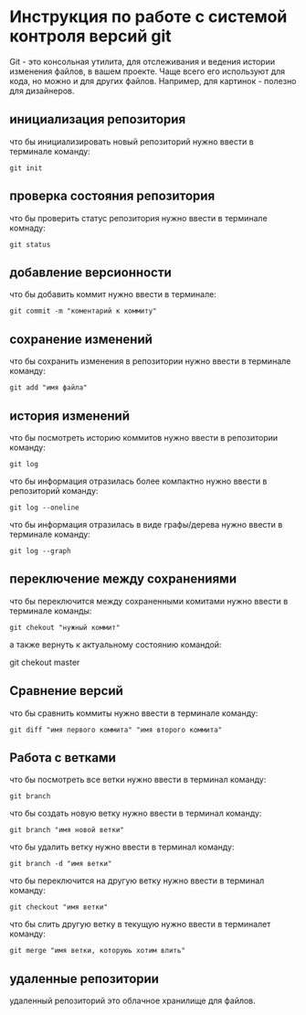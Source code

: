 # Инструкция по работе с системой контроля версий git

Git - это консольная утилита, для отслеживания и ведения истории изменения файлов, в вашем проекте. Чаще всего его используют для кода, но можно и для других файлов. Например, для картинок - полезно для дизайнеров.

## инициализация репозитория

что бы инициализировать новый репозиторий нужно ввести в терминале команду: 

    git init

## проверка состояния репозитория

что бы проверить статус репозитория нужно ввести в терминале комнаду:

    git status

## добавление версионности

что бы добавить коммит нужно ввести в терминале:

    git commit -m "коментарий к коммиту"

## сохранение изменений

что бы сохранить изменения в репозитории нужно ввести в терминале команду:

    git add "имя файла"

## история изменений

что бы посмотреть историю коммитов нужно ввести в репозитории команду:

    git log

что бы информация отразилась более компактно нужно ввести в репозиторий команду:

    git log --oneline

что бы информация отразилась в виде графы/дерева нужно ввести в терминале команду:

    git log --graph

## переключение между сохранениями

что бы переключится между сохраненными комитами нужно ввести в терминале команды:

    git chekout "нужный коммит"

а также вернуть к актуальному состоянию командой:

  git chekout master

## Сравнение версий
что бы сравнить коммиты нужно ввести в терминале команду:

    git diff "имя первого коммита" "имя второго коммита"

## Работа с ветками
что бы посмотреть все ветки нужно ввести в терминал команду:

    git branch

что бы создать новую ветку нужно ввести в терминал команду:

    git branch "имя новой ветки"

что бы удалить ветку нужно ввести в терминал команду:

    git branch -d "имя ветки"

что бы переключится на другую ветку нужно ввести в терминал команду:

    git checkout "имя ветки"

что бы слить другую ветку в текущую нужно ввести в терминалет команду:

    git merge "имя ветки, которуюь хотим влить"
    
## удаленные репозитории

удаленный репозиторий это облачное хранилище для файлов.
